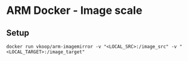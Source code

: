 # ARM Docker - Image scale

## Setup

```
docker run vkoop/arm-imagemirror -v "<LOCAL_SRC>:/image_src" -v "<LOCAL_TARGET>:/image_target"
```
